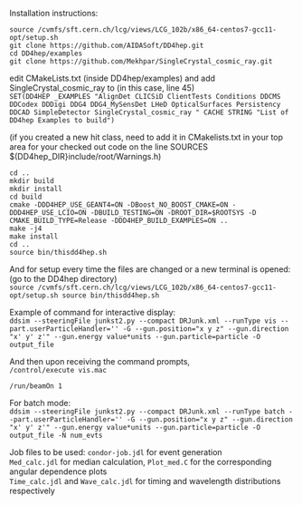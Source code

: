 Installation instructions:

```
source /cvmfs/sft.cern.ch/lcg/views/LCG_102b/x86_64-centos7-gcc11-opt/setup.sh
git clone https://github.com/AIDASoft/DD4hep.git
cd DD4hep/examples
git clone https://github.com/Mekhpar/SingleCrystal_cosmic_ray.git
```

edit CMakeLists.txt (inside DD4hep/examples) and add SingleCrystal_cosmic_ray to (in this case, line 45)\
`SET(DD4HEP _EXAMPLES "AlignDet CLICSiD ClientTests Conditions DDCMS DDCodex DDDigi DDG4 DDG4_MySensDet LHeD OpticalSurfaces Persistency DDCAD SimpleDetector SingleCrystal_cosmic_ray "
CACHE STRING "List of DD4hep Examples to build")`

(if you created a new hit class, need to add it in CMakelists.txt in your top area for your checked out code on the line SOURCES $(DD4hep_DIR}include/root/Warnings.h)
```
cd ..
mkdir build
mkdir install
cd build
cmake -DDD4HEP_USE_GEANT4=ON -DBoost_NO_BOOST_CMAKE=ON -DDD4HEP_USE_LCIO=ON -DBUILD_TESTING=ON -DROOT_DIR=$ROOTSYS -D CMAKE_BUILD_TYPE=Release -DDD4HEP_BUILD_EXAMPLES=ON ..
make -j4
make install
cd ..
source bin/thisdd4hep.sh
```

And for setup every time the files are changed or a new terminal is opened: (go to the DD4hep directory)\
`
source /cvmfs/sft.cern.ch/lcg/views/LCG_102b/x86_64-centos7-gcc11-opt/setup.sh
source bin/thisdd4hep.sh
`

Example of command for interactive display:\
`ddsim --steeringFile junkst2.py --compact DRJunk.xml --runType vis --part.userParticleHandler='' -G --gun.position="x y z" --gun.direction "x' y' z'" --gun.energy value*units --gun.particle=particle -O output_file`

And then upon receiving the command prompts,\
`/control/execute vis.mac`

`/run/beamOn 1`

For batch mode:\
`ddsim --steeringFile junkst2.py --compact DRJunk.xml --runType batch --part.userParticleHandler='' -G --gun.position="x y z" --gun.direction "x' y' z'" --gun.energy value*units --gun.particle=particle -O output_file -N num_evts`

Job files to be used:
`condor-job.jdl` for event generation\
`Med_calc.jdl` for median calculation, `Plot_med.C` for the corresponding angular dependence plots\
`Time_calc.jdl` and `Wave_calc.jdl` for timing and wavelength distributions respectively
